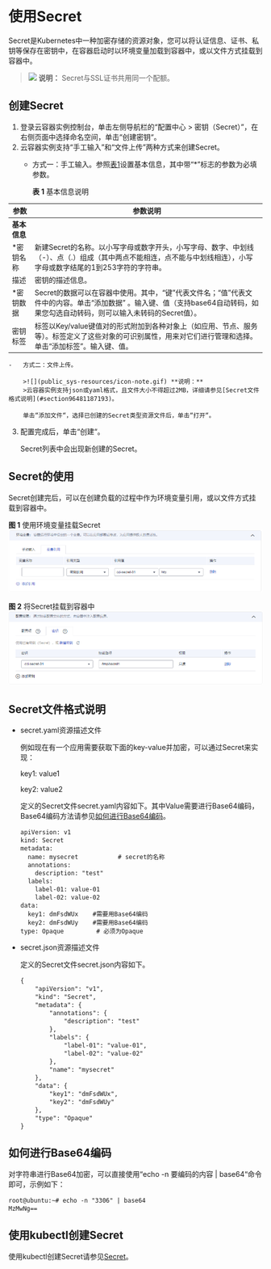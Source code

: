 # 使用Secret<a name="cci_01_0035"></a>

Secret是Kubernetes中一种加密存储的资源对象，您可以将认证信息、证书、私钥等保存在密钥中，在容器启动时以环境变量加载到容器中，或以文件方式挂载到容器中。

>![](public_sys-resources/icon-note.gif) **说明：** 
>Secret与SSL证书共用同一个配额。

## 创建Secret<a name="section18512531861"></a>

1.  登录云容器实例控制台，单击左侧导航栏的“配置中心 \> 密钥（Secret）”，在右侧页面中选择命名空间，单击“创建密钥“。
2.  云容器实例支持“手工输入”和“文件上传”两种方式来创建Secret。
    -   方式一：手工输入。参照[表1](#table16321825732)设置基本信息，其中带“\*”标志的参数为必填参数。

        **表 1**  基本信息说明

|参数|参数说明|
|--|--|
|**基本信息**|
|*密钥名称|新建Secret的名称。以小写字母或数字开头，小写字母、数字、中划线（-）、点（.）组成（其中两点不能相连，点不能与中划线相连），小写字母或数字结尾的1到253字符的字符串。|
|描述|密钥的描述信息。|
|*密钥数据|Secret的数据可以在容器中使用。其中，“键”代表文件名；“值”代表文件中的内容。单击“添加数据” 。输入键、值（支持base64自动转码，如果您勾选自动转码，则可以输入未转码的Secret值）。|
|密钥标签|标签以Key/value键值对的形式附加到各种对象上（如应用、节点、服务等）。标签定义了这些对象的可识别属性，用来对它们进行管理和选择。单击“添加标签”。输入键、值。|


    -   方式二：文件上传。

        >![](public_sys-resources/icon-note.gif) **说明：** 
        >云容器实例支持json或yaml格式，且文件大小不得超过2MB，详细请参见[Secret文件格式说明](#section96481187193)。

        单击“添加文件“，选择已创建的Secret类型资源文件后，单击“打开“。

3.  配置完成后，单击“创建“。

    Secret列表中会出现新创建的Secret。


## Secret的使用<a name="section152761334151217"></a>

Secret创建完后，可以在创建负载的过程中作为环境变量引用，或以文件方式挂载到容器中。

**图 1**  使用环境变量挂载Secret<a name="fig1233982173411"></a>  
![](figures/使用环境变量挂载Secret.png "使用环境变量挂载Secret")

**图 2**  将Secret挂载到容器中<a name="fig81692045303"></a>  
![](figures/将Secret挂载到容器中.png "将Secret挂载到容器中")

## Secret文件格式说明<a name="section96481187193"></a>

-   secret.yaml资源描述文件

    例如现在有一个应用需要获取下面的key-value并加密，可以通过Secret来实现：

    key1: value1

    key2: value2

    定义的Secret文件secret.yaml内容如下。其中Value需要进行Base64编码，Base64编码方法请参见[如何进行Base64编码](#section175000605919)。

    ```
    apiVersion: v1
    kind: Secret
    metadata:
      name: mysecret           # secret的名称
      annotations:
        description: "test"
      labels:
        label-01: value-01
        label-02: value-02
    data:
      key1: dmFsdWUx    #需要用Base64编码
      key2: dmFsdWUy    #需要用Base64编码
    type: Opaque         # 必须为Opaque
    ```

-   secret.json资源描述文件

    定义的Secret文件secret.json内容如下。

    ```
    {
        "apiVersion": "v1",
        "kind": "Secret",
        "metadata": {
            "annotations": {
                "description": "test"
            },
            "labels": {
                "label-01": "value-01",
                "label-02": "value-02"
            },
            "name": "mysecret"
        },
        "data": {
            "key1": "dmFsdWUx",
            "key2": "dmFsdWUy"
        },
        "type": "Opaque"
    }
    ```


## 如何进行Base64编码<a name="section175000605919"></a>

对字符串进行Base64加密，可以直接使用“echo -n 要编码的内容 | base64“命令即可，示例如下：

```
root@ubuntu:~# echo -n "3306" | base64
MzMwNg==
```

## 使用kubectl创建Secret<a name="section25041341338"></a>

使用kubectl创建Secret请参见[Secret](https://support.huaweicloud.com/devg-cci/cci_05_0020.html)。

